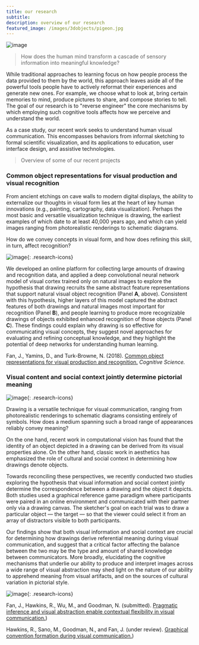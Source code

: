 ```yaml
---
title: our research 
subtitle: 
description: overview of our research
featured_image: /images/3dobjects/pigeon.jpg
---
```


![image]({{site.baseurl}}/images/bulawsky/black2.jpg)

> How does the human mind transform a cascade of sensory information into meaningful knowledge? 

While traditional approaches to learning focus on how people process the data provided to them by the world, this approach leaves aside all of the powerful tools people have to actively reformat their experiences and generate new ones. For example, we choose what to look at, bring certain memories to mind, produce pictures to share, and compose stories to tell. The goal of our research is to "reverse engineer" the core mechanisms by which employing such cognitive tools affects how we perceive and understand the world.

As a case study, our recent work seeks to understand human visual communication. This encompasses behaviors from informal sketching to formal scientific visualization, and its applications to education, user interface design, and assistive technologies.

> Overview of some of our recent projects

### Common object representations for visual production and visual recognition

From ancient etchings on cave walls to modern digital displays, the ability to externalize our thoughts in visual form lies at the heart of key human innovations (e.g., painting, cartography, data visualization). 
Perhaps the most basic and versatile visualization technique is drawing, the earliest examples of which date to at least 40,000 years ago, and which can yield images ranging from photorealistic renderings to schematic diagrams. 

How do we convey concepts in visual form, and how does refining this skill, in turn, affect recognition? 

![image]({{site.baseurl}}/images/research/model_features_learning.png){: .research-icons}

We developed an online platform for collecting large amounts of drawing and recognition data, and applied a deep convolutional neural network model of visual cortex trained only on natural images to explore the hypothesis that drawing recruits the same abstract feature representations that support natural visual object recognition (Panel **A**, above). 
Consistent with this hypothesis, higher layers of this model captured the abstract features of both drawings and natural images most important for recognition (Panel **B**), and people
learning to produce more recognizable drawings of objects exhibited enhanced recognition of
those objects (Panel **C**). 
These findings could explain why drawing is so effective for communicating visual
concepts, they suggest novel approaches for evaluating and refining conceptual knowledge, and
they highlight the potential of deep networks for understanding human learning.


Fan, J., Yamins, D., and Turk-Browne, N. (2018). [Common object representations for visual production and recognition.](https://cogtoolslab.github.io//pdf/fan_cs_2018.pdf) _Cognitive Science._ 


### Visual content and social context jointly determine pictorial meaning

![image]({{site.baseurl}}/images/research/sketch_gallery.png){: .research-icons}

Drawing is a versatile technique for visual communication, ranging from photorealistic renderings to schematic diagrams consisting entirely of symbols. How does a medium spanning such a broad range of appearances reliably convey meaning?

On the one hand, recent work in computational vision has found that the identity of an object depicted in a drawing can be derived from its visual properties alone. On the other hand, classic work in aesthetics has emphasized the role of cultural and social context in determining how drawings denote objects. 

Towards reconciling these perspectives, we recently conducted two studies exploring the hypothesis that visual information and social context jointly determine the correspondence between a drawing and the object it depicts. Both studies used a graphical reference game paradigm where participants were paired in an online environment and communicated with their partner only via a drawing canvas. The sketcher's goal on each trial was to draw a particular object — the target — so that the viewer could select it from an array of distractors visible to both participants. 

Our findings show that both visual information and social context are crucial for determining how drawings derive referential meaning during visual communication, and suggest that a critical factor affecting the balance between the two may be the type and amount of shared knowledge between communicators. More broadly, elucidating the cognitive mechanisms that underlie our ability to produce and interpret images across a wide range of visual abstraction may shed light on the nature of our ability to apprehend meaning from visual artifacts, and on the sources of cultural variation in pictorial style.

![image]({{site.baseurl}}/images/research/repeated_reference.png){: .research-icons}

Fan, J., Hawkins, R., Wu, M., and Goodman, N. (submitted). [Pragmatic inference and visual abstraction enable contextual flexibility in visual communication.](https://cogtoolslab.github.io//pdf/fan_context_ms.pdf)) 

Hawkins, R., Sano, M., Goodman, N., and Fan, J. (under review). [Graphical convention formation during visual communication.](https://cogtoolslab.github.io//pdf/hawkins_cogsci_2019.pdf))


<!-- My empirical work explores how informal sketching in particular can open a wide window into how perception, action planning, and social cognition functionally interact in the brain, leading to a more unified understanding of how multiple neural systems are coordinated during complex, natural behaviors.

My computational work focuses on building algorithms that perform realistically complex tasks, such as real-time visual communication — also validated against detailed measurements of behavior and neural function.

In the long term, this approach aims to: (1) accelerate scientific progress by providing in silico substrates for investigating how large-scale brain systems are altered by development, learning, and disease; and (2) develop engineering applications, including more intuitive, interactive visualization tools for education and research, as well as assistive technologies for individuals with communication difficulties. -->


